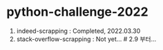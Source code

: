 # python-challenge-2022

1. indeed-scrapping : Completed, 2022.03.30
2. stack-overflow-scrapping : Not yet... # 2.9 부터...
